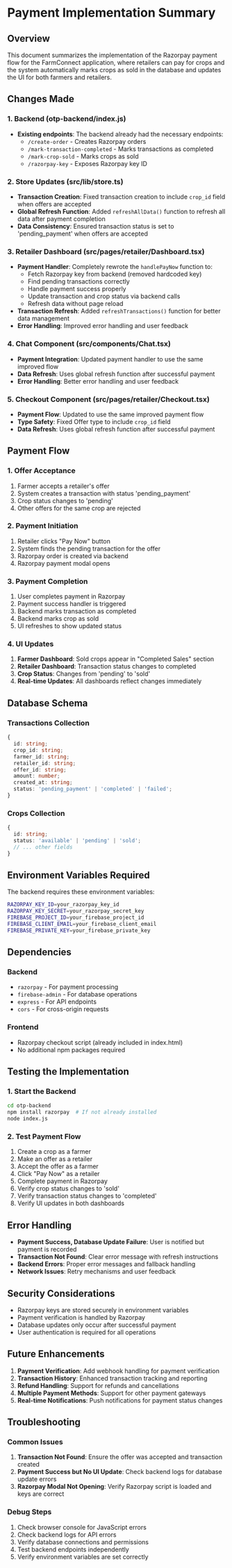 # Payment Implementation Summary

## Overview
This document summarizes the implementation of the Razorpay payment flow for the FarmConnect application, where retailers can pay for crops and the system automatically marks crops as sold in the database and updates the UI for both farmers and retailers.

## Changes Made

### 1. Backend (otp-backend/index.js)
- **Existing endpoints**: The backend already had the necessary endpoints:
  - `/create-order` - Creates Razorpay orders
  - `/mark-transaction-completed` - Marks transactions as completed
  - `/mark-crop-sold` - Marks crops as sold
  - `/razorpay-key` - Exposes Razorpay key ID

### 2. Store Updates (src/lib/store.ts)
- **Transaction Creation**: Fixed transaction creation to include `crop_id` field when offers are accepted
- **Global Refresh Function**: Added `refreshAllData()` function to refresh all data after payment completion
- **Data Consistency**: Ensured transaction status is set to 'pending_payment' when offers are accepted

### 3. Retailer Dashboard (src/pages/retailer/Dashboard.tsx)
- **Payment Handler**: Completely rewrote the `handlePayNow` function to:
  - Fetch Razorpay key from backend (removed hardcoded key)
  - Find pending transactions correctly
  - Handle payment success properly
  - Update transaction and crop status via backend calls
  - Refresh data without page reload
- **Transaction Refresh**: Added `refreshTransactions()` function for better data management
- **Error Handling**: Improved error handling and user feedback

### 4. Chat Component (src/components/Chat.tsx)
- **Payment Integration**: Updated payment handler to use the same improved flow
- **Data Refresh**: Uses global refresh function after successful payment
- **Error Handling**: Better error handling and user feedback

### 5. Checkout Component (src/pages/retailer/Checkout.tsx)
- **Payment Flow**: Updated to use the same improved payment flow
- **Type Safety**: Fixed Offer type to include `crop_id` field
- **Data Refresh**: Uses global refresh function after successful payment

## Payment Flow

### 1. Offer Acceptance
1. Farmer accepts a retailer's offer
2. System creates a transaction with status 'pending_payment'
3. Crop status changes to 'pending'
4. Other offers for the same crop are rejected

### 2. Payment Initiation
1. Retailer clicks "Pay Now" button
2. System finds the pending transaction for the offer
3. Razorpay order is created via backend
4. Razorpay payment modal opens

### 3. Payment Completion
1. User completes payment in Razorpay
2. Payment success handler is triggered
3. Backend marks transaction as completed
4. Backend marks crop as sold
5. UI refreshes to show updated status

### 4. UI Updates
1. **Farmer Dashboard**: Sold crops appear in "Completed Sales" section
2. **Retailer Dashboard**: Transaction status changes to completed
3. **Crop Status**: Changes from 'pending' to 'sold'
4. **Real-time Updates**: All dashboards reflect changes immediately

## Database Schema

### Transactions Collection
```typescript
{
  id: string;
  crop_id: string;
  farmer_id: string;
  retailer_id: string;
  offer_id: string;
  amount: number;
  created_at: string;
  status: 'pending_payment' | 'completed' | 'failed';
}
```

### Crops Collection
```typescript
{
  id: string;
  status: 'available' | 'pending' | 'sold';
  // ... other fields
}
```

## Environment Variables Required

The backend requires these environment variables:
```bash
RAZORPAY_KEY_ID=your_razorpay_key_id
RAZORPAY_KEY_SECRET=your_razorpay_secret_key
FIREBASE_PROJECT_ID=your_firebase_project_id
FIREBASE_CLIENT_EMAIL=your_firebase_client_email
FIREBASE_PRIVATE_KEY=your_firebase_private_key
```

## Dependencies

### Backend
- `razorpay` - For payment processing
- `firebase-admin` - For database operations
- `express` - For API endpoints
- `cors` - For cross-origin requests

### Frontend
- Razorpay checkout script (already included in index.html)
- No additional npm packages required

## Testing the Implementation

### 1. Start the Backend
```bash
cd otp-backend
npm install razorpay  # If not already installed
node index.js
```

### 2. Test Payment Flow
1. Create a crop as a farmer
2. Make an offer as a retailer
3. Accept the offer as a farmer
4. Click "Pay Now" as a retailer
5. Complete payment in Razorpay
6. Verify crop status changes to 'sold'
7. Verify transaction status changes to 'completed'
8. Verify UI updates in both dashboards

## Error Handling

- **Payment Success, Database Update Failure**: User is notified but payment is recorded
- **Transaction Not Found**: Clear error message with refresh instructions
- **Backend Errors**: Proper error messages and fallback handling
- **Network Issues**: Retry mechanisms and user feedback

## Security Considerations

- Razorpay keys are stored securely in environment variables
- Payment verification is handled by Razorpay
- Database updates only occur after successful payment
- User authentication is required for all operations

## Future Enhancements

1. **Payment Verification**: Add webhook handling for payment verification
2. **Transaction History**: Enhanced transaction tracking and reporting
3. **Refund Handling**: Support for refunds and cancellations
4. **Multiple Payment Methods**: Support for other payment gateways
5. **Real-time Notifications**: Push notifications for payment status changes

## Troubleshooting

### Common Issues
1. **Transaction Not Found**: Ensure the offer was accepted and transaction created
2. **Payment Success but No UI Update**: Check backend logs for database update errors
3. **Razorpay Modal Not Opening**: Verify Razorpay script is loaded and keys are correct

### Debug Steps
1. Check browser console for JavaScript errors
2. Check backend logs for API errors
3. Verify database connections and permissions
4. Test backend endpoints independently
5. Verify environment variables are set correctly

